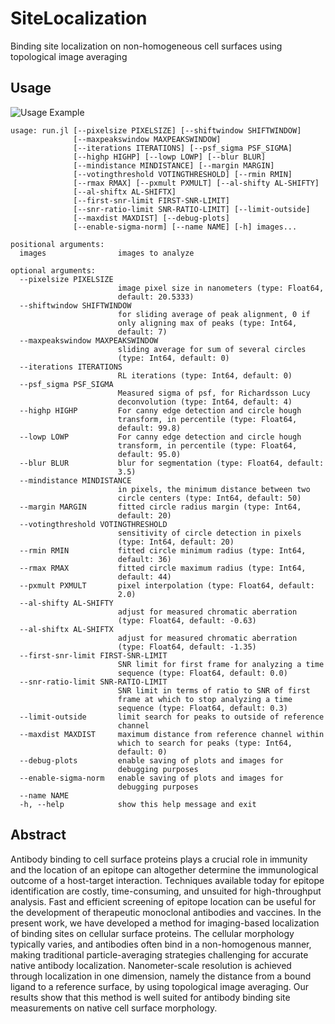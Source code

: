 # SiteLocalization
Binding site localization on non-homogeneous cell surfaces using topological image averaging

## Usage
![Usage Example](../assets/tty.gif?raw=true)

```
usage: run.jl [--pixelsize PIXELSIZE] [--shiftwindow SHIFTWINDOW]
              [--maxpeakswindow MAXPEAKSWINDOW]
              [--iterations ITERATIONS] [--psf_sigma PSF_SIGMA]
              [--highp HIGHP] [--lowp LOWP] [--blur BLUR]
              [--mindistance MINDISTANCE] [--margin MARGIN]
              [--votingthreshold VOTINGTHRESHOLD] [--rmin RMIN]
              [--rmax RMAX] [--pxmult PXMULT] [--al-shifty AL-SHIFTY]
              [--al-shiftx AL-SHIFTX]
              [--first-snr-limit FIRST-SNR-LIMIT]
              [--snr-ratio-limit SNR-RATIO-LIMIT] [--limit-outside]
              [--maxdist MAXDIST] [--debug-plots]
              [--enable-sigma-norm] [--name NAME] [-h] images...

positional arguments:
  images                images to analyze

optional arguments:
  --pixelsize PIXELSIZE
                        image pixel size in nanometers (type: Float64,
                        default: 20.5333)
  --shiftwindow SHIFTWINDOW
                        for sliding average of peak alignment, 0 if
                        only aligning max of peaks (type: Int64,
                        default: 7)
  --maxpeakswindow MAXPEAKSWINDOW
                        sliding average for sum of several circles
                        (type: Int64, default: 0)
  --iterations ITERATIONS
                        RL iterations (type: Int64, default: 0)
  --psf_sigma PSF_SIGMA
                        Measured sigma of psf, for Richardsson Lucy
                        deconvolution (type: Int64, default: 4)
  --highp HIGHP         For canny edge detection and circle hough
                        transform, in percentile (type: Float64,
                        default: 99.8)
  --lowp LOWP           For canny edge detection and circle hough
                        transform, in percentile (type: Float64,
                        default: 95.0)
  --blur BLUR           blur for segmentation (type: Float64, default:
                        3.5)
  --mindistance MINDISTANCE
                        in pixels, the minimum distance between two
                        circle centers (type: Int64, default: 50)
  --margin MARGIN       fitted circle radius margin (type: Int64,
                        default: 20)
  --votingthreshold VOTINGTHRESHOLD
                        sensitivity of circle detection in pixels
                        (type: Int64, default: 20)
  --rmin RMIN           fitted circle minimum radius (type: Int64,
                        default: 36)
  --rmax RMAX           fitted circle maximum radius (type: Int64,
                        default: 44)
  --pxmult PXMULT       pixel interpolation (type: Float64, default:
                        2.0)
  --al-shifty AL-SHIFTY
                        adjust for measured chromatic aberration
                        (type: Float64, default: -0.63)
  --al-shiftx AL-SHIFTX
                        adjust for measured chromatic aberration
                        (type: Float64, default: -1.35)
  --first-snr-limit FIRST-SNR-LIMIT
                        SNR limit for first frame for analyzing a time
                        sequence (type: Float64, default: 0.0)
  --snr-ratio-limit SNR-RATIO-LIMIT
                        SNR limit in terms of ratio to SNR of first
                        frame at which to stop analyzing a time
                        sequence (type: Float64, default: 0.3)
  --limit-outside       limit search for peaks to outside of reference
                        channel
  --maxdist MAXDIST     maximum distance from reference channel within
                        which to search for peaks (type: Int64,
                        default: 0)
  --debug-plots         enable saving of plots and images for
                        debugging purposes
  --enable-sigma-norm   enable saving of plots and images for
                        debugging purposes
  --name NAME
  -h, --help            show this help message and exit

```

## Abstract
Antibody binding to cell surface proteins plays a crucial role
in immunity and the location of an epitope can altogether determine
the immunological outcome of a host-target interaction.
Techniques available today for epitope identification are
costly, time-consuming, and unsuited for high-throughput analysis.
Fast and efficient screening of epitope location can be
useful for the development of therapeutic monoclonal antibodies and vaccines.
In the present work, we have developed a method for imaging-based localization
of binding sites on cellular surface proteins.
The cellular morphology typically varies,
and antibodies often bind in a non-homogenous manner, making
traditional particle-averaging strategies challenging for accurate
native antibody localization. Nanometer-scale resolution
is achieved through localization in one dimension, namely the
distance from a bound ligand to a reference surface, by using
topological image averaging. Our results show that this method
is well suited for antibody binding site measurements on native
cell surface morphology.

